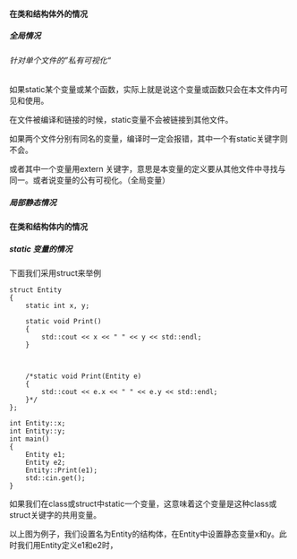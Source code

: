 
#### 在类和结构体外的情况
##### 全局情况
###### 针对单个文件的”私有可视化“
如果static某个变量或某个函数，实际上就是说这个变量或函数只会在本文件内可见和使用。

在文件被编译和链接的时候，static变量不会被链接到其他文件。

如果两个文件分别有同名的变量，编译时一定会报错，其中一个有static关键字则不会。

或者其中一个变量用extern 关键字，意思是本变量的定义要从其他文件中寻找与同一。或者说变量的公有可视化。（全局变量）

##### 局部静态情况

#### 在类和结构体内的情况
##### static 变量的情况
下面我们采用struct来举例
```
struct Entity
{
	static int x, y;
	
	static void Print()
	{
		std::cout << x << " " << y << std::endl;
	}



	/*static void Print(Entity e)
	{
		std::cout << e.x << " " << e.y << std::endl;
	}*/
};

int Entity::x;
int Entity::y;
int main()
{
	Entity e1;
	Entity e2;
	Entity::Print(e1);
	std::cin.get();
}
```
  如果我们在class或struct中static一个变量，这意味着这个变量是这种class或struct关键字的共用变量。

以上图为例子，我们设置名为Entity的结构体，在Entity中设置静态变量x和y。此时我们用Entity定义e1和e2时，